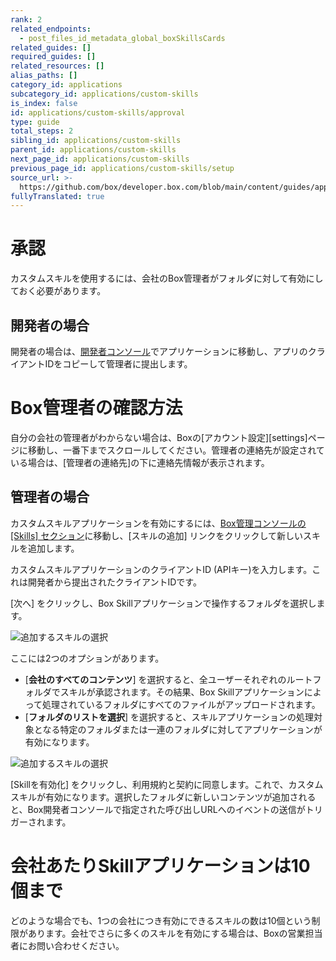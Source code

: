 ```yaml
---
rank: 2
related_endpoints:
  - post_files_id_metadata_global_boxSkillsCards
related_guides: []
required_guides: []
related_resources: []
alias_paths: []
category_id: applications
subcategory_id: applications/custom-skills
is_index: false
id: applications/custom-skills/approval
type: guide
total_steps: 2
sibling_id: applications/custom-skills
parent_id: applications/custom-skills
next_page_id: applications/custom-skills
previous_page_id: applications/custom-skills/setup
source_url: >-
  https://github.com/box/developer.box.com/blob/main/content/guides/applications/custom-skills/approval.md
fullyTranslated: true
---
```

# 承認

カスタムスキルを使用するには、会社のBox管理者がフォルダに対して有効にしておく必要があります。

## 開発者の場合

開発者の場合は、[開発者コンソール][devconsole]でアプリケーションに移動し、アプリのクライアントIDをコピーして管理者に提出します。

<Message>

# Box管理者の確認方法

自分の会社の管理者がわからない場合は、Boxの[アカウント設定][settings]ページに移動し、一番下までスクロールしてください。管理者の連絡先が設定されている場合は、\[管理者の連絡先]の下に連絡先情報が表示されます。

</Message>

## 管理者の場合

カスタムスキルアプリケーションを有効にするには、[Box管理コンソールの \[Skills\] セクション][adminconsole]に移動し、\[スキルの追加] リンクをクリックして新しいスキルを追加します。

カスタムスキルアプリケーションのクライアントID (APIキー)を入力します。これは開発者から提出されたクライアントIDです。

\[次へ] をクリックし、Box Skillアプリケーションで操作するフォルダを選択します。

<ImageFrame border>

![追加するスキルの選択](./images/skills-select.png)

</ImageFrame>

ここには2つのオプションがあります。

* \[**会社のすべてのコンテンツ**] を選択すると、全ユーザーそれぞれのルートフォルダでスキルが承認されます。その結果、Box Skillアプリケーションによって処理されているフォルダにすべてのファイルがアップロードされます。
* \[**フォルダのリストを選択**] を選択すると、スキルアプリケーションの処理対象となる特定のフォルダまたは一連のフォルダに対してアプリケーションが有効になります。

<ImageFrame border>

![追加するスキルの選択](./images/skills-confirm.png)

</ImageFrame>

\[Skillを有効化] をクリックし、利用規約と契約に同意します。これで、カスタムスキルが有効になります。選択したフォルダに新しいコンテンツが追加されると、Box開発者コンソールで指定された呼び出しURLへのイベントの送信がトリガーされます。

<Message>

# 会社あたりSkillアプリケーションは10個まで

どのような場合でも、1つの会社につき有効にできるスキルの数は10個という制限があります。会社でさらに多くのスキルを有効にする場合は、Boxの営業担当者にお問い合わせください。

</Message>

[adminconsole]: https://app.box.com/master/skills

[devconsole]: https://app.box.com/developers/console
